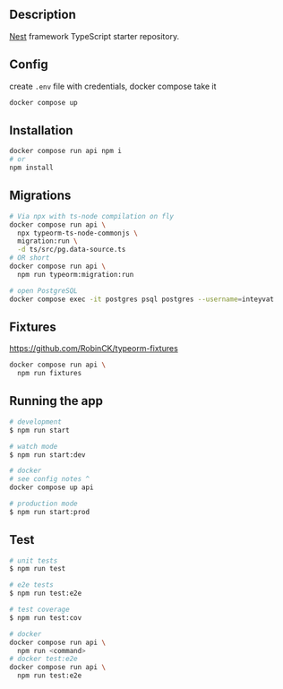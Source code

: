 
## Description

[Nest](https://github.com/nestjs/nest) framework TypeScript starter repository.

## Config

create `.env` file with credentials, docker compose take it
```bash
docker compose up
```

## Installation

```bash
docker compose run api npm i
# or
npm install
```

## Migrations

```bash
# Via npx with ts-node compilation on fly
docker compose run api \
  npx typeorm-ts-node-commonjs \
  migration:run \
  -d ts/src/pg.data-source.ts
# OR short
docker compose run api \
  npm run typeorm:migration:run
```

```bash
# open PostgreSQL
docker compose exec -it postgres psql postgres --username=inteyvat
```

## Fixtures

https://github.com/RobinCK/typeorm-fixtures

```bash
docker compose run api \
  npm run fixtures
```

## Running the app

```bash
# development
$ npm run start

# watch mode
$ npm run start:dev

# docker
# see config notes ^
docker compose up api

# production mode
$ npm run start:prod
```

## Test

```bash
# unit tests
$ npm run test

# e2e tests
$ npm run test:e2e

# test coverage
$ npm run test:cov

# docker 
docker compose run api \
  npm run <command>
# docker test:e2e
docker compose run api \
  npm run test:e2e
```
